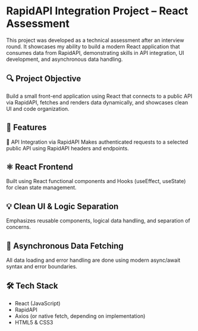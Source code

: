 # RapidAPI Integration Project – React Assessment
This project was developed as a technical assessment after an interview round. It showcases my ability to build a modern React application that consumes data from RapidAPI, demonstrating skills in API integration, UI development, and asynchronous data handling.

## 🔍 Project Objective
Build a small front-end application using React that connects to a public API via RapidAPI, fetches and renders data dynamically, and showcases clean UI and code organization.

## 🚀 Features
🔗 API Integration via RapidAPI
Makes authenticated requests to a selected public API using RapidAPI headers and endpoints.

## ⚛️ React Frontend
Built using React functional components and Hooks (useEffect, useState) for clean state management.

## 💡 Clean UI & Logic Separation
Emphasizes reusable components, logical data handling, and separation of concerns.

## 📡 Asynchronous Data Fetching
All data loading and error handling are done using modern async/await syntax and error boundaries.

## 🛠️ Tech Stack
* React (JavaScript)
* RapidAPI
* Axios (or native fetch, depending on implementation)
* HTML5 & CSS3
